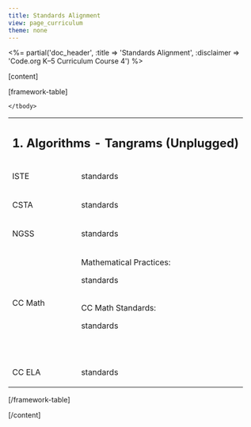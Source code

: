 ```yaml
---
title: Standards Alignment
view: page_curriculum
theme: none
---
```


<%= partial('doc_header', :title => 'Standards Alignment', :disclaimer => 'Code.org K–5 Curriculum Course 4') %>

[content]

[framework-table]

<table>
    <tbody>
        <tr>
            <td colspan="2">
                <h2>
                    1. Algorithms - Tangrams (Unplugged)
                </h2>
            </td>
        </tr>
        <tr>
            <td>
                <p>
                  ISTE
              </p>
            </td>
            <td>
                standards
            </td>
        </tr>
        <tr>
            <td>
                <p >
                  CSTA
              </p>
            </td>
            <td>
                standards
            </td>
        </tr>
        <tr>
            <td>
                <p >
                  NGSS
              </p>
            </td>
            <td>
                standards
            </td>
        </tr>
        <tr>
            <td>
                <p >
                  CC Math
              </p>
            </td>
            <td>
              <p>Mathematical Practices: </p>
              <p>standards </p>
              <p><br/>
                  CC Math Standards: </p>
              <p>standards </p>
                <p>&nbsp;</p></td>
        </tr>
        <tr>
            <td>
                <p >
                  CC ELA
              </p>
            </td>
            <td>
                <p>
                    standards</p>
            </td>
        </tr>
        
    </tbody>
</table>

[/framework-table]

[/content]


<link rel="stylesheet" type="text/css" href="../docs/morestyle.css"/>